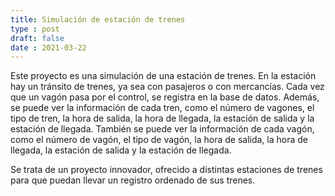 ```yaml
---
title: Simulación de estación de trenes
type : post
draft: false
date : 2021-03-22
---
```


Este proyecto es una simulación de una estación de trenes. En la estación hay un tránsito de trenes, ya sea con pasajeros o con mercancías. Cada vez que un vagón pasa por el control, se registra en la base de datos. Además, se puede ver la información de cada tren, como el número de vagones, el tipo de tren, la hora de salida, la hora de llegada, la estación de salida y la estación de llegada. También se puede ver la información de cada vagón, como el número de vagón, el tipo de vagón, la hora de salida, la hora de llegada, la estación de salida y la estación de llegada.

Se trata de un proyecto innovador, ofrecido a distintas estaciones de trenes para que puedan llevar un registro ordenado de sus trenes. 
